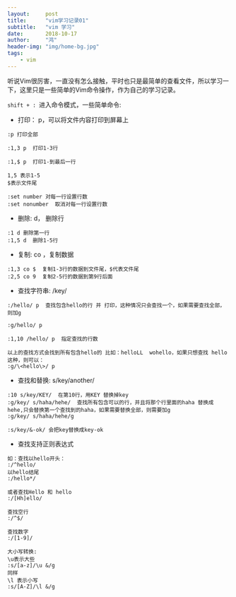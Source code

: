 ```yaml
---
layout:     post
title:      "vim学习记录01"
subtitle:   "vim 学习"
date:       2018-10-17
author:     "鸿"
header-img: "img/home-bg.jpg"
tags:
    - vim
---
```



听说Vim很厉害，一直没有怎么接触，平时也只是最简单的查看文件，所以学习一下，这里只是一些简单的Vim命令操作，作为自己的学习记录。 

`shift + : `进入命令模式，一些简单命令:

* 打印： p，可以将文件内容打印到屏幕上

```
:p 打印全部

:1,3 p  打印1-3行

:1,$ p  打印1-到最后一行

1,5 表示1-5
$表示文件尾

:set number 对每一行设置行数
:set nonumber  取消对每一行设置行数
```

* 删除: d， 删除行

```
:1 d 删除第一行
:1,5 d  删除1-5行
```
* 复制: co ，复制数据

```
:1,3 co $  复制1-3行的数据到文件尾，$代表文件尾
:2,5 co 9  复制2-5行的数据到第9行后面
```

* 查找字符串: /key/ 

```
:/hello/ p  查找包含hello的行 并 打印，这种情况只会查找一个，如果需要查找全部，则加g

:g/hello/ p 

:1,10 /hello/ p  指定查找的行数

以上的查找方式会找到所有包含hello的 比如：helloLL  wohello，如果只想查找 hello 这种，则可以：
:g/\<hello\>/ p
```
* 查找和替换: s/key/another/

```
:10 s/key/KEY/  在第10行，用KEY 替换掉key
:g/key/ s/haha/hehe/  查找所有包含可以的行，并且将那个行里面的haha 替换成 hehe,只会替换第一个查找到的haha，如果需要替换全部，则需要加g
:g/key/ s/haha/hehe/g

:s/key/&-ok/ 会把key替换成key-ok
```

* 查找支持正则表达式

```
如：查找以hello开头：
:/^hello/
以hello结尾
:/hello*/

或者查找Hello 和 hello
:/[Hh]ello/

查找空行
:/^$/

查找数字
:/[1-9]/

大小写转换:
\u表示大些
:s/[a-z]/\u &/g
同样
\l 表示小写
:s/[A-Z]/\l &/g
```
